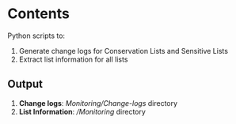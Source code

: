 # Contents
Python scripts to:

1. Generate change logs for Conservation Lists and Sensitive Lists
2. Extract list information for all lists

## Output

1. **Change logs**: *Monitoring/Change-logs* directory
2. **List Information**: */Monitoring* directory

